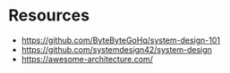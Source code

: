 # Resources

- https://github.com/ByteByteGoHq/system-design-101
- https://github.com/systemdesign42/system-design
- https://awesome-architecture.com/
